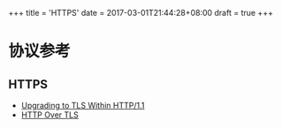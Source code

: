 +++
title = 'HTTPS'
date = 2017-03-01T21:44:28+08:00
draft = true
+++

# 协议参考
## HTTPS
- [Upgrading to TLS Within HTTP/1.1](https://www.rfcreader.com/#rfc2817)
- [HTTP Over TLS](https://www.rfcreader.com/#rfc2818)
